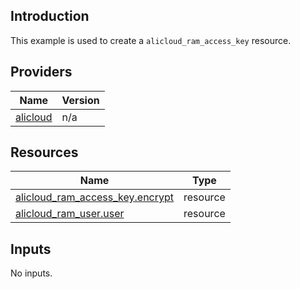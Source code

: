 <!-- BEGIN_TF_DOCS -->
## Introduction

This example is used to create a `alicloud_ram_access_key` resource.

## Providers

| Name | Version |
|------|---------|
| <a name="provider_alicloud"></a> [alicloud](#provider\_alicloud) | n/a |

## Resources

| Name | Type |
|------|------|
| [alicloud_ram_access_key.encrypt](https://registry.terraform.io/providers/aliyun/alicloud/latest/docs/resources/ram_access_key) | resource |
| [alicloud_ram_user.user](https://registry.terraform.io/providers/aliyun/alicloud/latest/docs/resources/ram_user) | resource |

## Inputs

No inputs.
<!-- END_TF_DOCS -->    